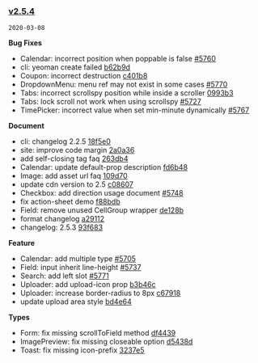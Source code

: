 ### [v2.5.4](https://github.com/youzan/vant/compare/v2.5.3...v2.5.4)
`2020-03-08`

**Bug Fixes**

* Calendar: incorrect position when poppable is false [#5760](https://github.com/youzan/vant/issues/5760)
* cli: yeoman create failed [b62b9d](https://github.com/youzan/vant/commit/b62b9d03114ba2819752b73904842250cb3c2697)
* Coupon: incorrect destruction [c401b8](https://github.com/youzan/vant/commit/c401b8d7af5df38ebe158d0cd3695845e0ef3496)
* DropdownMenu: menu ref may not exist in some cases [#5770](https://github.com/youzan/vant/issues/5770)
* Tabs: incorrect scrollspy position while inside a scroller [0993b3](https://github.com/youzan/vant/commit/0993b394b16fdbf92bdf02d39090e631bba1f471)
* Tabs: lock scroll not work when using scrollspy [#5727](https://github.com/youzan/vant/issues/5727)
* TimePicker: incorrect value when set min-minute dynamically [#5767](https://github.com/youzan/vant/issues/5767)

**Document**

* cli: changelog 2.2.5 [18f5e0](https://github.com/youzan/vant/commit/18f5e03d6704289365457e3a87e732cff79acb0c)
* site: improve code margin [2a0a36](https://github.com/youzan/vant/commit/2a0a368baee135eaf4b78e5c2085c247221762d1)
* add self-closing tag faq [263db4](https://github.com/youzan/vant/commit/263db4a470bfe72f435de6040ac624021d9b6940)
* Calendar: update default-prop description [fd6b48](https://github.com/youzan/vant/commit/fd6b48873a6e890fdcb128d294cbe87ddf4a551a)
* Image: add asset url faq [109d70](https://github.com/youzan/vant/commit/109d702bcff159f84521de816c7a6c2c9e0533c0)
* update cdn version to 2.5 [c08607](https://github.com/youzan/vant/commit/c086073da1de157eca8c64ac2685257a52f78510)
* Checkbox: add direction usage document [#5748](https://github.com/youzan/vant/issues/5748)
* fix action-sheet demo [f88bdb](https://github.com/youzan/vant/commit/f88bdb55da82385b5440a301ea284560245a8ea3)
* Field: remove unused CellGroup wrapper [de128b](https://github.com/youzan/vant/commit/de128b97193834eae6dc1c6e3d7f28b7b0a9acd4)
* format changelog [a29112](https://github.com/youzan/vant/commit/a2911289fd05a035150f46de471eaea82512db85)
* changelog: 2.5.3 [93f683](https://github.com/youzan/vant/commit/93f683b7fd810c10be1faeda761312f9c17ca647)

**Feature**

* Calendar: add multiple type [#5705](https://github.com/youzan/vant/issues/5705)
* Field: input inherit line-height [#5737](https://github.com/youzan/vant/issues/5737)
* Search: add left slot [#5771](https://github.com/youzan/vant/issues/5771)
* Uploader: add upload-icon prop [b3b46c](https://github.com/youzan/vant/commit/b3b46cde45f885b746a2a633e5fc0e87e1881abe)
* Uploader: increase border-radius to 8px [c67918](https://github.com/youzan/vant/commit/c6791841f4b06e699a684da0243526147438d852)
* update upload area style [bd4e64](https://github.com/youzan/vant/commit/bd4e64190e63eea30c342ea5255d8603a70385f9)

**Types**

* Form: fix missing scrollToField method [df4439](https://github.com/youzan/vant/commit/df4439e9f6759a446b522652233703601093e99d)
* ImagePreview: fix missing closeable option [d5438d](https://github.com/youzan/vant/commit/d5438dfe0dc9df22e94881b57def33207eca44e6)
* Toast: fix missing icon-prefix [3237e5](https://github.com/youzan/vant/commit/3237e56561e1b6b80ea3431f3b8a9f30f61d4b08)

